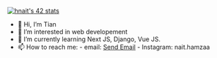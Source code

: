 <a href="https://github.com/oakoudad/badge42"><img src="https://badge.mediaplus.ma/blue/hnait" alt="hnait's 42 stats" /></a>


- 👋 Hi, I’m Tian
- 👀 I’m interested in web developement
- 🌱 I’m currently learning Next JS, Django, Vue JS.
- 📫 How to reach me:
       - email: <a href = "mailto: hamza2nait@gmail.com">Send Email</a>
       - Instagram: nait.hamzaa
          
<!---
tianazmah/tianazmah is a ✨ special ✨ repository because its `README.md` (this file) appears on your GitHub profile.
You can click the Preview link to take a look at your changes.
--->
